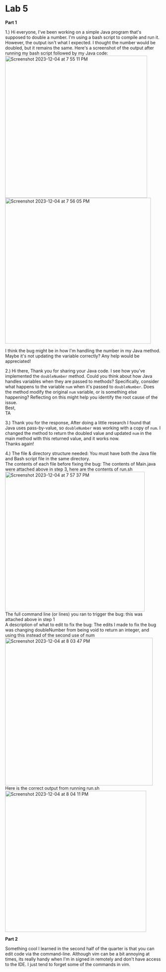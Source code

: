 # Lab 5  

**Part 1**  

1.) Hi everyone,
I've been working on a simple Java program that's supposed to double a number. I'm using a bash script to compile and run it.
However, the output isn't what I expected. I thought the number would be doubled, but it remains the same. Here's a screenshot of the output after running my bash script followed by my Java code:   
<img width="458" alt="Screenshot 2023-12-04 at 7 55 11 PM" src="https://github.com/jmmendelson/cse15l-lab-reports/assets/130113062/a102f78b-6683-4c29-bc06-bf7c10b148a4">   
<img width="470" alt="Screenshot 2023-12-04 at 7 56 05 PM" src="https://github.com/jmmendelson/cse15l-lab-reports/assets/130113062/c67397f9-7022-4ea5-84b3-9a30a8796c95">   
   
I think the bug might be in how I'm handling the number in my Java method. Maybe it's not updating the variable correctly? Any help would be appreciated!     

2.) Hi there,
Thank you for sharing your Java code. I see how you've implemented the `doubleNumber` method. Could you think about how Java handles variables when they are passed to methods?
Specifically, consider what happens to the variable `num` when it's passed to `doubleNumber`. Does the method modify the original `num` variable, or is something else happening?
Reflecting on this might help you identify the root cause of the issue.   
Best,   
TA  

3.) Thank you for the response,
After doing a little research I found that Java uses pass-by-value, so `doubleNumber` was working with a copy of `num`. I changed the method to return the doubled value and updated `num` 
in the main method with this returned value, and it works now.  
Thanks again!  

4.) The file & directory structure needed: You must have both the Java file and Bash script file in the same directory.   
The contents of each file before fixing the bug: The contents of Main.java were attached above in step 3, here are the contents of run.sh   
<img width="450" alt="Screenshot 2023-12-04 at 7 57 37 PM" src="https://github.com/jmmendelson/cse15l-lab-reports/assets/130113062/ff2b1af6-2abf-416e-b15c-3d7f7048f857">   
The full command line (or lines) you ran to trigger the bug: this was attached above in step 1   
A description of what to edit to fix the bug: The edits I made to fix the bug was changing doubleNumber from being void to return an integer, and using this instead of the second use of num   
<img width="476" alt="Screenshot 2023-12-04 at 8 03 47 PM" src="https://github.com/jmmendelson/cse15l-lab-reports/assets/130113062/fcf0ab3b-bcdb-4af4-9b20-6c9cbdfc97f4">   
Here is the correct output from running run.sh   
<img width="455" alt="Screenshot 2023-12-04 at 8 04 11 PM" src="https://github.com/jmmendelson/cse15l-lab-reports/assets/130113062/31f9d3d2-83f4-4f23-bcff-972cfc041e22">

**Part 2**  

Something cool I learned in the second half of the quarter is that you can edit code via the command-line. Although vim can be a bit annoying at times, 
its really handy when I'm in signed in remotely and don't have access to the IDE. I just tend to forget some of the commands in vim.
